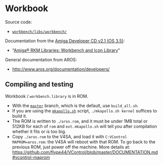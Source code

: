 # Workbook

Source code:

- [`workbench/libs/workbench/`](https://github.com/ApolloTeam-dev/AROS/tree/master-new/workbench/libs/workbench)

Documentation from the [Amiga Developer CD v2.1 (OS 3.5)](http://amigadev.elowar.com/):

- “[Amiga® RKM Libraries: Workbench and Icon Library](http://amigadev.elowar.com/read/ADCD_2.1/Libraries_Manual_guide/node0237.html)”

General documentation from AROS:

- http://www.aros.org/documentation/developers/

## Compiling and testing
Workbook / `workbench.library` is in ROM.

- With the [`master`](https://github.com/ApolloTeam-dev/AROS) branch, which is the default, use `build_all.sh`.
- If you are using the [`mkapollo.sh`](https://github.com/ApolloTeam-dev/AROS/blob/master/mkapollo.sh) script, `./mkapollo.sh kernel` suffices to build it.
- The ROM is written to `./aros.rom`, and it must be under 1MB total or 512KB for each of `rom` and `ext`. `mkapollo.sh` will tell you after compilation whether it fits or is too big.
- Copy `./aros.rom` to the V4SA, and load it with `C:VControl MAPROM=aros.rom`: the V4SA will reboot with that ROM. To go back to the previous ROM, just power off the machine. More details at: https://github.com/flype44/VControl/blob/master/DOCUMENTATION.md#vcontrol-maprom
